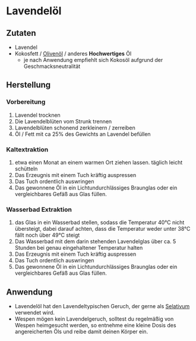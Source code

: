 # Lavendelöl
## Zutaten
- Lavendel
- Kokosfett / [Olivenöl](../Rohstoffdatenbank/Olivenöl.md) / anderes **Hochwertiges** Öl
	- je nach Anwendung empfiehlt sich Kokosöl aufgrund der Geschmacksneutralität

## Herstellung
### Vorbereitung
1. Lavendel trocknen
2. Die Lavendelblüten vom Strunk trennen
3. Lavendelblüten schonend zerkleinern / zerreiben
4. Öl / Fett mit ca 25% des Gewichts an Lavendel befüllen 


### Kaltextraktion
1. etwa einen Monat an einem warmen Ort ziehen lassen. täglich leicht schütteln
2. Das Erzeugnis mit einem Tuch kräftig auspressen
3. Das Tuch ordentlich auswringen
4. Das gewonnene Öl in ein Lichtundurchlässiges Braunglas oder ein vergleichbares Gefäß aus Glas füllen.

### Wasserbad Extraktion
1. das Glas in ein Wasserbad stellen, sodass die Temperatur 40°C nicht übersteigt, dabei darauf achten, dass die Temperatur weder unter 38°C fällt noch über 49°C steigt
2. Das Wasserbad mit dem darin stehenden Lavendelglas über ca. 5 Stunden bei genau eingehaltener Temperatur halten
3. Das Erzeugnis mit einem Tuch kräftig auspressen
4. Das Tuch ordentlich auswringen
5. Das gewonnene Öl in ein Lichtundurchlässiges Braunglas oder ein vergleichbares Gefäß aus Glas füllen.


## Anwendung
- Lavendelöl hat den Lavendeltypischen Geruch, der gerne als [Selativum](../Glossar/Selativum.md) verwendet wird.
- Wespen mögen kein Lavendelgeruch, solltest du regelmäßig von Wespen heimgesucht werden, so entnehme eine kleine Dosis des angereicherten Öls und reibe damit deinen Körper ein.
